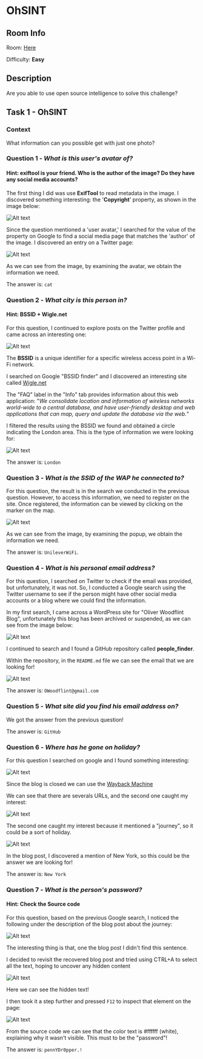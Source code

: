 # OhSINT

## Room Info

Room: [Here](https://tryhackme.com/room/ohsint)

Difficulty: **Easy**

## Description

Are you able to use open source intelligence to solve this challenge?

## Task 1 - OhSINT

### Context

What information can you possible get with just one photo?

### Question 1 - *What is this user's avatar of?*

#### Hint: exiftool is your friend. Who is the author of the image? Do they have any social media accounts?

The first thing I did was use **ExifTool** to read metadata in the image. I discovered something interesting: the '**Copyright**' property, as shown in the image below:

![Alt text](./imgs/exiftool-output.png?raw=true "exiftool output")

Since the question mentioned a 'user avatar,' I searched for the value of the property on Google to find a social media page that matches the 'author' of the image. I discovered an entry on a Twitter page:

![Alt text](./imgs/author-twitter-page.png?raw=true "author twitter page")

As we can see from the image, by examining the avatar, we obtain the information we need.

The answer is: ```cat```

### Question 2 - *What city is this person in?*

#### Hint: BSSID + Wigle.net

For this question, I continued to explore posts on the Twitter profile and came across an interesting one:

![Alt text](./imgs/bssid-information.png?raw=true "bssid twitter post")

The **BSSID** is a unique identifier for a specific wireless access point in a Wi-Fi network.

I searched on Google "BSSID finder" and I discovered an interesting site called [Wigle.net](https://wigle.net/)

The "FAQ" label in the "Info" tab provides information about this web application: "*We consolidate location and information of wireless networks world-wide to a central database, and have user-friendly desktop and web applications that can map, query and update the database via the web.*"

I filtered the results using the BSSID we found and obtained a circle indicating the London area. This is the type of information we were looking for:

![Alt text](./imgs/wigle-dot-net-search.png?raw=true "wigle.net bssid search")

The answer is: ```London```

### Question 3 - *What is the SSID of the WAP he connected to?*

For this question, the result is in the search we conducted in the previous question. However, to access this information, we need to register on the site. Once registered, the information can be viewed by clicking on the marker on the map.

![Alt text](./imgs/wigle-advanced-search.png?raw=true "wigle.net advanced search")

As we can see from the image, by examining the popup, we obtain the information we need.

The answer is: ```UnileverWiFi```.

### Question 4 - *What is his personal email address?*

For this question, I searched on Twitter to check if the email was provided, but unfortunately, it was not. So, I conducted a Google search using the Twitter username to see if the person might have other social media accounts or a blog where we could find the information.

In my first search, I came across a WordPress site for "Oliver Woodflint Blog", unfortunately this blog has been archived or suspended, as we can see from the image below:

![Alt text](./imgs/oliverwoodflint-wordpress-page.png?raw=true "oliverwoodflint wordpress page")

I continued to search and I found a GitHub repository called **people_finder**.

Within the repository, in the ```README.md``` file we can see the email that we are looking for!

![Alt text](./imgs/people-finder-repository.png?raw=true "people finder repository")

The answer is: ```OWoodflint@gmail.com```

### Question 5 - *What site did you find his email address on?*

We got the answer from the previous question!

The answer is: ```GitHub```

### Question 6 - *Where has he gone on holiday?*

For this question I searched on google and I found something interesting:

![Alt text](./imgs/google-search.png?raw=true "google search for owoodflint")

Since the blog is closed we can use the [Wayback Machine](https://web.archive.org/)

We can see that there are severals URLs, and the second one caught my interest:

![Alt text](./imgs/wayback-machine-urls.png?raw=true "waybback machine matching urls")

The second one caught my interest because it mentioned a "journey", so it could be a sort of holiday.

![Alt text](./imgs/blog-post.png?raw=true "waybback machine matching urls")

In the blog post, I discovered a mention of New York, so this could be the answer we are looking for!

The answer is: ```New York```

### Question 7 - *What is the person's password?*

#### Hint: Check the Source code

For this question, based on the previous Google search, I noticed the following under the description of the blog post about the journey:

![Alt text](./imgs/google-search-two.png?raw=true "google search for owoodflint")

The interesting thing is that, one the blog post I didn't find this sentence.

I decided to revisit the recovered blog post and tried using CTRL+A to select all the text, hoping to uncover any hidden content

![Alt text](./imgs/blog-post-secret.png?raw=true "waybback machine matching urls")

Here we can see the hidden text!

I then took it a step further and pressed ```F12``` to inspect that element on the page:

![Alt text](./imgs/blog-post-secret-analyze.png?raw=true "waybback machine matching urls")

From the source code we can see that the color text is #ffffff (white), explaining why it wasn't visible. This must to be the "password"!

The answer is: ```pennYDr0pper.!```